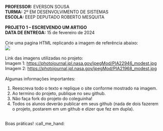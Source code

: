 <div>
    <strong>PROFESSOR:</strong> EVERSON SOUSA<br>
    <strong>TURMA:</strong> 2º EM DESENVOLVIMENTO DE SISTEMAS<br>
    <strong>ESCOLA:</strong> EEEP DEPUTADO ROBERTO MESQUITA
</div>
<br>
<div>
    <strong>PROJETO 1 – ESCREVENDO UM ARTIGO</strong><br>
    <strong>DATA DE ENTREGA:</strong> 15 de fevereiro de 2024
</div>
<br>
<div>
    Crie uma pagina HTML replicando a imagem de referência abaixo:<br>
    <img src="https://i.imgur.com/NyhhDFg.png">
</div>
<br>
<div>
    Link das imagens utilizadas no projeto:<br>
    Imagem 1: <a href="https://photojournal.jpl.nasa.gov/jpegMod/PIA22946_modest.jpg" target="_blank">https://photojournal.jpl.nasa.gov/jpegMod/PIA22946_modest.jpg</a><br>
    Imagem 2: <a href="https://photojournal.jpl.nasa.gov/jpegMod/PIA21968_modest.jpg" target="_blank">https://photojournal.jpl.nasa.gov/jpegMod/PIA21968_modest.jpg</a>
</div>
<br>
<div>
    Algumas informações importantes:
    <ol>
        <li>Reescreva todo o texto e replique o site conforme mostrado na imagem.</li>
        <li>Ao termino do projeto, publique no seu github.</li>
        <li>Não faça fork do projeto do coleguinha!</li>
        <li>Todos os alunos deverão publicar em seus github (nada de dois fazerem o projeto, postarem em um github e dizer que fez em dupla).</li>
    </ol> 
</div>
<br>
<div>
    Boas práticas! :call_me_hand:
</div>
